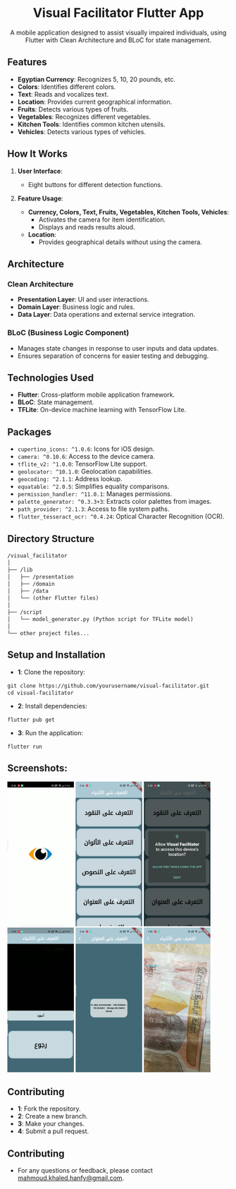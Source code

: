 <h1 align="center">Visual Facilitator Flutter App</h1>

<p align="center">
  A mobile application designed to assist visually impaired individuals, using Flutter with Clean Architecture and BLoC for state management.
</p>

## Features

- **Egyptian Currency**: Recognizes 5, 10, 20 pounds, etc.
- **Colors**: Identifies different colors.
- **Text**: Reads and vocalizes text.
- **Location**: Provides current geographical information.
- **Fruits**: Detects various types of fruits.
- **Vegetables**: Recognizes different vegetables.
- **Kitchen Tools**: Identifies common kitchen utensils.
- **Vehicles**: Detects various types of vehicles.

## How It Works

1. **User Interface**:
    - Eight buttons for different detection functions.

2. **Feature Usage**:
    - **Currency, Colors, Text, Fruits, Vegetables, Kitchen Tools, Vehicles**:
        - Activates the camera for item identification.
        - Displays and reads results aloud.
    - **Location**:
        - Provides geographical details without using the camera.

## Architecture

### Clean Architecture

- **Presentation Layer**: UI and user interactions.
- **Domain Layer**: Business logic and rules.
- **Data Layer**: Data operations and external service integration.

### BLoC (Business Logic Component)

- Manages state changes in response to user inputs and data updates.
- Ensures separation of concerns for easier testing and debugging.

## Technologies Used

- **Flutter**: Cross-platform mobile application framework.
- **BLoC**: State management.
- **TFLite**: On-device machine learning with TensorFlow Lite.

## Packages

- `cupertino_icons: ^1.0.6`: Icons for iOS design.
- `camera: ^0.10.6`: Access to the device camera.
- `tflite_v2: ^1.0.0`: TensorFlow Lite support.
- `geolocator: ^10.1.0`: Geolocation capabilities.
- `geocoding: ^2.1.1`: Address lookup.
- `equatable: ^2.0.5`: Simplifies equality comparisons.
- `permission_handler: ^11.0.1`: Manages permissions.
- `palette_generator: ^0.3.3+3`: Extracts color palettes from images.
- `path_provider: ^2.1.3`: Access to file system paths.
- `flutter_tesseract_ocr: ^0.4.24`: Optical Character Recognition (OCR).

## Directory Structure

```plaintext
/visual_facilitator
│
├── /lib
│   ├── /presentation
│   ├── /domain
│   ├── /data
│   └── (other Flutter files)
│
├── /script
│   └── model_generator.py (Python script for TFLite model)
│
└── other project files...
```
## Setup and Installation

- **1**: Clone the repository:
```plaintext
git clone https://github.com/yourusername/visual-facilitator.git
cd visual-facilitator

```

- **2**: Install dependencies:
```plaintext
flutter pub get
```

- **3**: Run the application:
```plaintext
flutter run
```
## Screenshots:

<img src="screenshots/1.jpeg" alt="Splash Screen" style="width:30%; height:auto;">

<img src="/screenshots/2.jpeg" alt="Home Screen" style="width:30%; height:auto;">

<img src="/screenshots/3.jpeg" alt="User permission Screen" style="width:30%; height:auto;">

<img src="/screenshots/4.jpeg" alt="color detection Screen" style="width:30%; height:auto;">

<img src="/screenshots/5.jpeg" alt="Getting address Screen" style="width:30%; height:auto;">

<img src="/screenshots/6.jpeg" alt="Currency Detection Screen" style="width:30%; height:auto;">

## Contributing

- **1**: Fork the repository.
- **2**: Create a new branch.
- **3**: Make your changes.
- **4**: Submit a pull request.

## Contributing
- For any questions or feedback, please contact mahmoud.khaled.hanfy@gmail.com.
